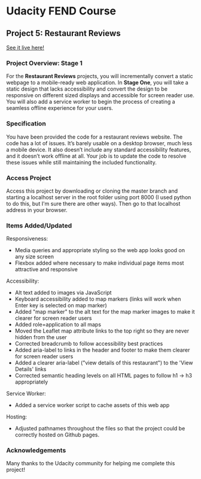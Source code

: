 # Udacity FEND Course
## Project 5: Restaurant Reviews

[See it live here!](https://stevenremenapp.github.io/reviews/)

### Project Overview: Stage 1

For the **Restaurant Reviews** projects, you will incrementally convert a static webpage to a mobile-ready web application. In **Stage One**, you will take a static design that lacks accessibility and convert the design to be responsive on different sized displays and accessible for screen reader use. You will also add a service worker to begin the process of creating a seamless offline experience for your users.

### Specification

You have been provided the code for a restaurant reviews website. The code has a lot of issues. It’s barely usable on a desktop browser, much less a mobile device. It also doesn’t include any standard accessibility features, and it doesn’t work offline at all. Your job is to update the code to resolve these issues while still maintaining the included functionality.

### Access Project

Access this project by downloading or cloning the master branch and starting a localhost server in the root folder using port 8000 (I used python to do this, but I'm sure there are other ways). Then go to that localhost address in your browser.

### Items Added/Updated

Responsiveness:

-   Media queries and appropriate styling so the web app looks good on any size screen
-   Flexbox added where necessary to make individual page items most attractive and responsive

Accessibility:

-   Alt text added to images via JavaScript
-   Keyboard accessibility added to map markers (links will work when Enter key is selected on map marker)
-   Added "map marker" to the alt text for the map marker images to make it clearer for screen reader users
-   Added role=application to all maps
-   Moved the Leaflet map attribute links to the top right so they are never hidden from the user
-   Corrected breadcrumb to follow accessibility best practices
-   Added aria-label to links in the header and footer to make them clearer for screen reader users
-   Added a clearer aria-label ("view details of this restaurant") to the 'View Details' links
-   Corrected semantic heading levels on all HTML pages to follow h1 -> h3 appropriately

Service Worker:

-   Added a service worker script to cache assets of this web app

Hosting:

-   Adjusted pathnames throughout the files so that the project could be correctly hosted on Github pages.

### Acknowledgements

Many thanks to the Udacity community for helping me complete this project!
